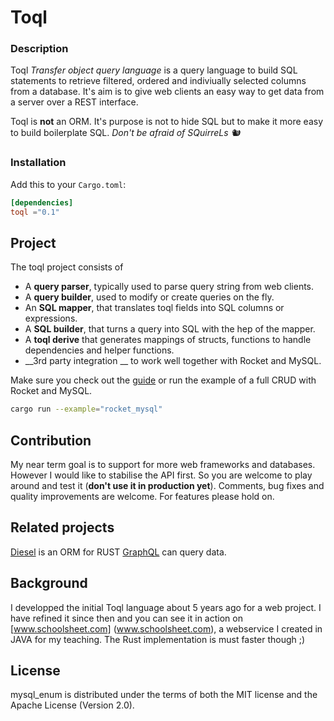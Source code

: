 # Toql

### Description
Toql *Transfer object query language* is a query language to build SQL statements to retrieve filtered, ordered and indiviually selected columns from a database. It's aim is to give web clients an easy way to get data from a server over a REST interface.

Toql is **not** an ORM. It's purpose is not to hide SQL but to make it more easy to build boilerplate SQL. *Don't be afraid of SQuirreLs 🐿️*

### Installation

Add this to your `Cargo.toml`:

```toml
[dependencies]
toql ="0.1"
```

## Project

The toql project consists of 

* A __query parser__, typically used to parse query string from web clients.
* A __query builder__, used to modify or create queries on the fly.
* An __SQL mapper__, that translates toql fields into SQL columns or expressions.
* A __SQL builder__, that turns a query into SQL with the hep of the mapper.
* A __toql derive__ that generates mappings of structs, functions to handle dependencies and helper functions.
* __3rd party integration __  to work well together with Rocket and MySQL.

Make sure you check out the [guide]() or run the example of a full CRUD with Rocket and MySQL. 

```bash
cargo run --example="rocket_mysql"
```


## Contribution
My near term goal is to support for more web frameworks and databases. However I would like to stabilise the API first. So you are welcome to play around and test it (**don't use it in production yet**). Comments, bug fixes and quality improvements are welcome. For features please hold on.

## Related projects
[Diesel](www.http://diesel.rs/) is an  ORM for RUST
[GraphQL](https://github.com/graphql-rust) can query data.

## Background

I developped the initial Toql language about 5 years ago for a web project. I have refined it since then and you can see it in action on [www.schoolsheet.com] (www.schoolsheet.com), a webservice I created in JAVA for my teaching. The Rust implementation is must faster though ;)


## License

mysql_enum is distributed under the terms of both the MIT license and the
Apache License (Version 2.0).

